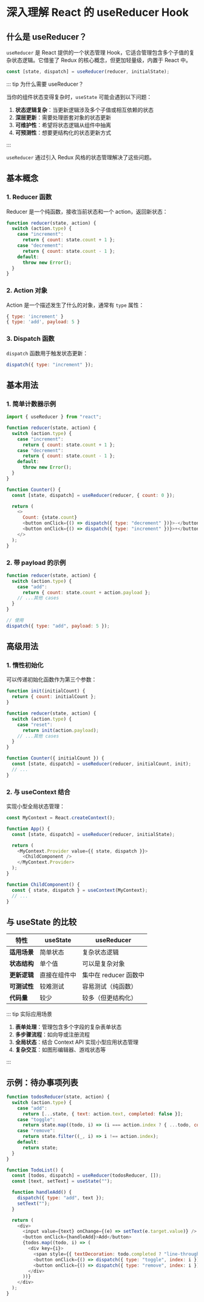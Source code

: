 # 深入理解 React 的 useReducer Hook

## 什么是 useReducer？

`useReducer` 是 React 提供的一个状态管理 Hook，它适合管理包含多个子值的复杂状态逻辑。它借鉴了 Redux 的核心概念，但更加轻量级，内置于 React 中。

```javascript
const [state, dispatch] = useReducer(reducer, initialState);
```

::: tip 为什么需要 useReducer？

当你的组件状态变得复杂时，`useState` 可能会遇到以下问题：

1. **状态逻辑复杂**：当更新逻辑涉及多个子值或相互依赖的状态
2. **深层更新**：需要处理嵌套对象的状态更新
3. **可维护性**：希望将状态逻辑从组件中抽离
4. **可预测性**：想要更结构化的状态更新方式

:::

`useReducer` 通过引入 Redux 风格的状态管理解决了这些问题。

## 基本概念

### 1. Reducer 函数

Reducer 是一个纯函数，接收当前状态和一个 action，返回新状态：

```javascript
function reducer(state, action) {
  switch (action.type) {
    case "increment":
      return { count: state.count + 1 };
    case "decrement":
      return { count: state.count - 1 };
    default:
      throw new Error();
  }
}
```

### 2. Action 对象

Action 是一个描述发生了什么的对象，通常有 `type` 属性：

```javascript
{ type: 'increment' }
{ type: 'add', payload: 5 }
```

### 3. Dispatch 函数

`dispatch` 函数用于触发状态更新：

```javascript
dispatch({ type: "increment" });
```

## 基本用法

### 1. 简单计数器示例

```javascript
import { useReducer } from "react";

function reducer(state, action) {
  switch (action.type) {
    case "increment":
      return { count: state.count + 1 };
    case "decrement":
      return { count: state.count - 1 };
    default:
      throw new Error();
  }
}

function Counter() {
  const [state, dispatch] = useReducer(reducer, { count: 0 });

  return (
    <>
      Count: {state.count}
      <button onClick={() => dispatch({ type: "decrement" })}>-</button>
      <button onClick={() => dispatch({ type: "increment" })}>+</button>
    </>
  );
}
```

### 2. 带 payload 的示例

```javascript
function reducer(state, action) {
  switch (action.type) {
    case "add":
      return { count: state.count + action.payload };
    // ...其他 cases
  }
}

// 使用
dispatch({ type: "add", payload: 5 });
```

## 高级用法

### 1. 惰性初始化

可以传递初始化函数作为第三个参数：

```javascript
function init(initialCount) {
  return { count: initialCount };
}

function reducer(state, action) {
  switch (action.type) {
    case "reset":
      return init(action.payload);
    // ...其他 cases
  }
}

function Counter({ initialCount }) {
  const [state, dispatch] = useReducer(reducer, initialCount, init);
  // ...
}
```

### 2. 与 useContext 结合

实现小型全局状态管理：

```javascript
const MyContext = React.createContext();

function App() {
  const [state, dispatch] = useReducer(reducer, initialState);

  return (
    <MyContext.Provider value={{ state, dispatch }}>
      <ChildComponent />
    </MyContext.Provider>
  );
}

function ChildComponent() {
  const { state, dispatch } = useContext(MyContext);
  // ...
}
```

## 与 useState 的比较

| 特性         | useState     | useReducer            |
| ------------ | ------------ | --------------------- |
| **适用场景** | 简单状态     | 复杂状态逻辑          |
| **状态结构** | 单个值       | 可以是复杂对象        |
| **更新逻辑** | 直接在组件中 | 集中在 reducer 函数中 |
| **可测试性** | 较难测试     | 容易测试（纯函数）    |
| **代码量**   | 较少         | 较多（但更结构化）    |

::: tip 实际应用场景

1. **表单处理**：管理包含多个字段的复杂表单状态
2. **多步骤流程**：如向导或注册流程
3. **全局状态**：结合 Context API 实现小型应用状态管理
4. **复杂交互**：如图形编辑器、游戏状态等

:::

## 示例：待办事项列表

```javascript
function todosReducer(state, action) {
  switch (action.type) {
    case "add":
      return [...state, { text: action.text, completed: false }];
    case "toggle":
      return state.map((todo, i) => (i === action.index ? { ...todo, completed: !todo.completed } : todo));
    case "remove":
      return state.filter((_, i) => i !== action.index);
    default:
      return state;
  }
}

function TodoList() {
  const [todos, dispatch] = useReducer(todosReducer, []);
  const [text, setText] = useState("");

  function handleAdd() {
    dispatch({ type: "add", text });
    setText("");
  }

  return (
    <div>
      <input value={text} onChange={(e) => setText(e.target.value)} />
      <button onClick={handleAdd}>Add</button>
      {todos.map((todo, i) => (
        <div key={i}>
          <span style={{ textDecoration: todo.completed ? "line-through" : "" }}>{todo.text}</span>
          <button onClick={() => dispatch({ type: "toggle", index: i })}>Toggle</button>
          <button onClick={() => dispatch({ type: "remove", index: i })}>Remove</button>
        </div>
      ))}
    </div>
  );
}
```
